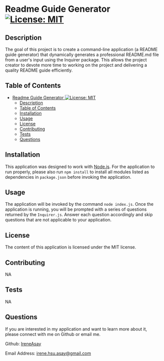 
# Readme Guide Generator [![License: MIT](https://img.shields.io/badge/License-MIT-yellow.svg)](https://opensource.org/licenses/MIT)

## Description 

The goal of this project is to create a command-line application (a README guide generator) that dynamically generates a professional README.md file from a user's input using the Inquirer package. This allows the project creator to devote more time to working on the project and delivering a quality README guide efficiently.


## Table of Contents
- [Readme Guide Generator ![License: MIT](https://opensource.org/licenses/MIT)](#readme-guide-generator-img-srchttpsimgshieldsiobadgelicense-mit-yellowsvg-altlicense-mit)
  - [Description](#description)
  - [Table of Contents](#table-of-contents)
  - [Installation](#installation)
  - [Usage](#usage)
  - [License](#license)
  - [Contributing](#contributing)
  - [Tests](#tests)
  - [Questions](#questions)

## Installation

This application was designed to work with [Node.js](https://nodejs.org/en/). For the application to run properly, please also run `npm install` to install all modules listed as dependencies in `package.json` before invoking the application.


## Usage

The application will be invoked by the command `node index.js`. Once the application is running, you will be prompted with a series of questions returned by the `Inquirer.js`. Answer each question accordingly and skip questions that are not applicable to your application. 


## License

The content of this application is licensed under the MIT license.


## Contributing

NA


## Tests

NA


## Questions

If you are interested in my application and want to learn more about it, please connect with me on Github or email me. 

Github: <a href="https://github.com/IreneAsay" target="_blank">IreneAsay</a> 

Email Address: irene.hsu.asay@gmail.com

    